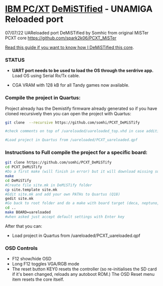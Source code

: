 # [IBM PC/XT](https://en.wikipedia.org/wiki/IBM_Personal_Computer_XT)  [DeMiSTified](https://github.com/robinsonb5/DeMiSTify)  - UNAMIGA Reloaded port

07/07/22 UAReloaded port DeMiSTified by Somhic from original MiSTer PCXT core  https://github.com/spark2k06/PCXT_MiSTer

[Read this guide if you want to know how I DeMiSTified this core](https://github.com/DECAfpga/DECA_board/tree/main/Tutorials/DeMiSTify).

### STATUS

* **UART port needs to be used to load the OS through the serdrive app.** Load OS using Serial Rx/Tx cable.


* CGA VRAM with 128 kB for all Tandy games now available.


### Compile the project in Quartus:

Project already has the Demistify firmware already generated so if you have cloned recursively then you can open the project with Quartus:

```sh
git clone  --recursive https://github.com/somhi/PCXT_DeMiSTify

#check comments on top of /uareloaded/uareloaded_top.vhd in case additional actions are needed

#Load project in Quartus from /uareloaded/PCXT_uareloaded.qpf
```



### Instructions to Full compile the project for a specific board:

```sh
git clone https://github.com/somhi/PCXT_DeMiSTify
cd PCXT_DeMiSTify
#Do a first make (will finish in error) but it will download missing submodules 
make
cd DeMiSTify
#Create file site.mk in DeMiSTify folder 
cp site.template site.mk
#Edit site.mk and add your own PATHs to Quartus (Q18)
gedit site.mk
#Go back to root folder and do a make with board target (deca, neptuno, uareloaded, atlas_cyc). If not specified it will compile for all targets.
cd ..
make BOARD=uareloaded
#when asked just accept default settings with Enter key
```

After that you can:

* Load project in Quartus from /uareloaded/PCXT_uareloaded.qpf



### OSD Controls

* F12 show/hide OSD 
* Long F12 toggles VGA/RGB mode
* The reset button KEY0 resets the controller (so re-initialises the SD card if it's been changed, reloads any autoboot ROM.) The OSD Reset menu item resets the core itself.

